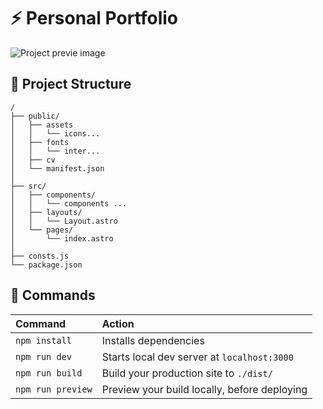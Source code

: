 # ⚡ Personal Portfolio

![Project previe image](https://res.cloudinary.com/dhpxqwsym/image/upload/w_1280,h_720,c_fill/v1678870284/documentations/portfolio_jtcepx)

## 🚀 Project Structure

```
/
├── public/
│   ├── assets
│   │   └── icons...
│   ├── fonts
│   │   └── inter...
│   ├── cv
│   └── manifest.json
│
├── src/
│   ├── components/
│   │   └── components ...
│   ├── layouts/
│   │   └── Layout.astro
│   └── pages/
│       └── index.astro
│
├── consts.js
└── package.json
```

## 🚀 Commands

| Command           | Action                                       |
| :---------------- | :------------------------------------------- |
| `npm install`     | Installs dependencies                        |
| `npm run dev`     | Starts local dev server at `localhost:3000`  |
| `npm run build`   | Build your production site to `./dist/`      |
| `npm run preview` | Preview your build locally, before deploying |
